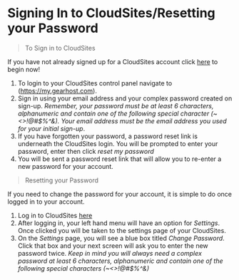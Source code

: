 Signing In to CloudSites/Resetting your Password
==================
> To Sign in to CloudSites

If you have not already signed up for a CloudSites account click [here](http://my.gearhost.com/Account/Signup) to begin now!

 1. To login to your CloudSites control panel navigate to (https://my.gearhost.com). 
 2. Sign in using your email address and your complex password created on sign-up.
	 *Remember, your password must be at least 6 characters, alphanumeric and contain one of the following special character (~<>!@#$%^&). Your email address must be the email address you used for your initial sign-up*. 
 3. If you have forgotten your password, a password reset link is underneath the CloudSites login. You will be prompted to enter your password, enter then click *reset my password*
 4. You will be sent a password reset link that will allow you to re-enter a new password for your account.

>Resetting your Password

If you need to change the password for your account, it is simple to do once logged in to your account. 

 1. Log in to CloudSites  [here](http://my.gearhost.com/)
 2. After logging in, your left hand menu will have an option for *Settings*. Once clicked you will be taken to the settings page of your CloudSites.
 3. On the *Settings* page, you will see a blue box titled *Change Password*. Click that box and your next screen will ask you to enter the new password twice. *Keep in mind you will always need a complex password at least 6 characters, alphanumeric and contain one of the following special characters (~<>!@#$%^&)*

 